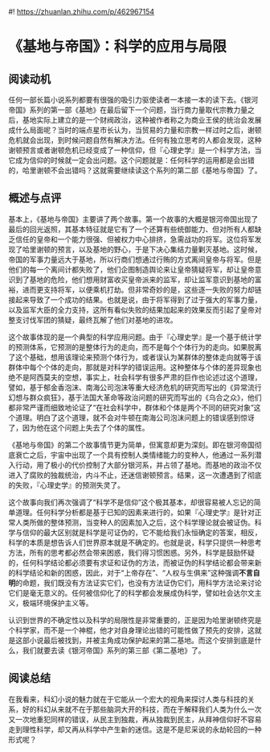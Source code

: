 #! https://zhuanlan.zhihu.com/p/462967154

# 《基地与帝国》：科学的应用与局限

## 阅读动机

任何一部长篇小说系列都要有很强的吸引力驱使读者一本接一本的读下去。《银河帝国》系列的第一部《基地》在最后留下一个问题，当行商力量取代宗教力量之后，基地实际上建立的是一个财阀政治，这种被作者称之为商业王侯的统治会发展成什么局面呢？当时的端点星市长认为，当贸易的力量和宗教一样过时之后，谢顿危机就会出现，到时候问题自然有解决方法。任何有独立思考的人都会发现，这种谢顿预言或者谢顿危机已经变成了一种信仰，但『心理史学』是一个科学方法，当它成为信仰的时候就一定会出问题。这个问题就是：任何科学的运用都是会出错的，哈里谢顿不会出错吗？这就需要继续读这个系列的第二部《基地与帝国》了。

## 概述与点评

基本上，《基地与帝国》主要讲了两个故事。第一个故事的大概是银河帝国出现了最后的回光返照，其基本特征就是它有了一个还算有些统御能力、但对所有人都缺乏信任的皇帝和一个能力很强、但被权力中心排挤，急需战功的将军。这位将军发现了哈里谢顿的预言，以及基地的野心，于是下决心集结力量剿灭基地。这时候，帝国的军事力量远大于基地，所以行商们想通过行贿的方式离间皇帝与将军。但是他们的每一个离间计都失败了，他们企图制造舆论来让皇帝猜疑将军，却让皇帝意识到了基地的危险，他们想用财富收买皇帝派来的监军，却让监军意识到基地的富裕，进而更支持将军，以便乘机打劫。但非常奇妙的是，这些逐一失败的努力却链接起来导致了一个成功的结果。也就是说，由于将军得到了过于强大的军事力量，以及监军大臣的全力支持，这所有看似失败的结果加起来的效果反而引起了皇帝对整支讨伐军团的猜疑，最终瓦解了他们对基地的进攻。

这个故事体现的是一个典型的科学应用问题。由于『心理史学』是一个基于统计学的预测体系，它预测的是整体行为的走向，而不是每个个体行为的走向。如果脱离了这个基础，想用该理论来预测个体行为，或者误认为某群体的整体走向就等于该群体中每个个体的走向，那就是对科学的错误运用。这种整体与个体的差异现象也绝不是阿西莫夫的空想，事实上，社会科学有很多严肃的巨作也论述过这个道理，譬如，基于郁金香泡沫、南海公司泡沫等重大经济危机的研究而写出的《异常流行幻想与群众疯狂》，基于法国大革命等政治问题的研究而写出的《乌合之众》，他们都非常严谨而细致地论证了“在社会科学中，群体和个体是两个不同的研究对象”这个道理。明白了这个道理，就不会对牛顿在南海公司泡沫问题上的错误感到惊讶了，因为他在这个问题上失去了个体的属性。

《基地与帝国》的第二个故事情节更为简单，但寓意却更为深刻。即在银河帝国彻底衰亡之后，宇宙中出现了一个具有控制人类情绪能力的变种人，他通过一系列潜入行动，用了极小的代价控制了大部分银河系，并占领了基地。而基地的政治不仅进入了腐败的独裁统治，内斗不止，还迷信谢顿预言。结果，这一次遭遇到了彻底的失败，『心理史学』的预测失灵了。

这个故事向我们再次强调了“科学不是信仰”这个极其基本，却很容易被人忘记的简单道理。任何科学分析都是基于已知的因素来进行的，如果『心理史学』是针对正常人类所做的整体预测，当变种人的因素加入之后，这个科学理论就会被证伪。科学与信仰的最大区别就是科学是可证伪的，它不能给我们永恒确定的答案，相反，科学的本质是想告诉人们世界原本就是不确定的。也就是说，科学只提供一种思考方法，所有的思考都必然会带来困惑，我们得习惯困惑。另外，科学是鼓励怀疑的，任何科学结论都必须要有求证和证伪的方法，而被证伪的科学结论都会带来新的科学结论和新的困惑，因此，对于“上帝存在”、“人权与生俱来”这种强调**不言自明**的命题，我们既没有方法证实它们，也没有方法证伪它们，用科学方法论来讨论它们是毫无意义的。任何被信仰化了的科学都会发展成伪科学，譬如社会达尔文主义，极端环境保护主义等。

认识到世界的不确定性以及科学的局限性是非常重要的，正是因为哈里谢顿终究是个科学家，而不是一个神棍，他才对自身理论出错的可能性做了预先的安排，这就是这部小说最后被找到，并被主角成功保护起来的第二基地。而这个安排到底是什么，我们就要去读《银河帝国》系列的第三部《第二基地》了。

## 阅读总结

在我看来，科幻小说的魅力就在于它能从一个宏大的视角来探讨人类与科技的关系，好的科幻从来就不在于那些脑洞大开的科技，而在于解释我们人类为什么一次又一次地重犯同样的错误，从民主到独裁，再从独裁到民主，从拜神信仰好不容易走到理性科学，却又再从科学中产生新的迷信。这是不是尼采说的永劫轮回的一种形式呢？
